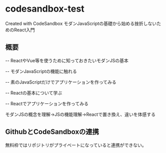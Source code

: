 # codesandbox-test
Created with CodeSandbox
モダンJavaScriptの基礎から始める挫折しないためのReact入門

## 概要

-- ReactやVue等を使うために知っておきたいモダンJSの基本

-- モダンJavaScriptの機能に触れる

-- 素のJavaScriptだけでアプリケーションを作ってみる

-- Reactの基本について学ぶ

-- Reactでアプリケーションを作ってみる

モダンJSの概念を理解→JSの機能理解→Reactで置き換え、違いを体感する

## GithubとCodeSandboxの連携

無料枠ではリポジトリがプライベートになっていると連携ができない。
